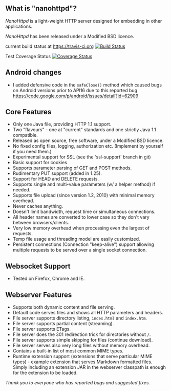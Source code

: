 ## What is "nanohttpd"?

*NanoHttpd* is a light-weight HTTP server designed for embedding in other applications.

*NanoHttpd* has been released under a Modified BSD licence.

current build status at https://travis-ci.org [![Build Status](https://api.travis-ci.org/NanoHttpd/nanohttpd.png)](https://travis-ci.org/NanoHttpd/nanohttpd)

Test Coverage Status  [![Coverage Status](https://coveralls.io/repos/NanoHttpd/nanohttpd/badge.svg)](https://coveralls.io/r/NanoHttpd/nanohttpd)

## Android changes
- I added defensive code in the `safeClose()` method which caused bugs on Android versions prior to API16 due to this reported bug https://code.google.com/p/android/issues/detail?id=62909

## Core Features
* Only one Java file, providing HTTP 1.1 support.
* Two "flavours" - one at "current" standards and one strictly Java 1.1 compatible.
* Released as open source, free software, under a Modified BSD licence.
* No fixed config files, logging, authorization etc. (Implement by yourself if you need them.)
* Experimental support for SSL (see the 'ssl-support' branch in git)
* Basic support for cookies
* Supports parameter parsing of GET and POST methods.
* Rudimentary PUT support (added in 1.25).
* Support for HEAD and DELETE requests.
* Supports single and multi-value parameters (w/ a helper method) if needed.
* Supports file upload (since version 1.2, 2010) with minimal memory overhead.
* Never caches anything.
* Doesn't limit bandwidth, request time or simultaneous connections.
* All header names are converted to lower case so they don't vary between browsers/clients.
* Very low memory overhead when processing even the largest of requests.
* Temp file usage and threading model are easily customized.
* Persistent connections (Connection "keep-alive") support allowing multiple requests to be served over a single socket connection.

## Websocket Support
* Tested on Firefox, Chrome and IE.

## Webserver Features
* Supports both dynamic content and file serving.
* Default code serves files and shows all HTTP parameters and headers.
* File server supports directory listing, ```index.html``` and ```index.htm```.
* File server supports partial content (streaming).
* File server supports ETags.
* File server does the 301 redirection trick for directories without ```/```.
* File server supports simple skipping for files (continue download).
* File server serves also very long files without memory overhead.
* Contains a built-in list of most common MIME types.
* Runtime extension support (extensions that serve particular MIME types) - example extension that serves Markdown formatted files. Simply including an extension JAR in the webserver classpath is enough for the extension to be loaded.

*Thank you to everyone who has reported bugs and suggested fixes.*
